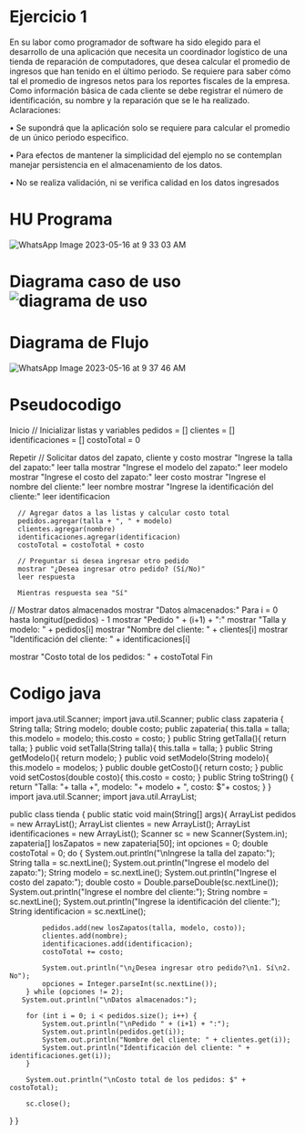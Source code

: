 # Ejercicio 1
En su labor como programador de software ha sido elegido para el desarrollo de una aplicación que necesita un coordinador logístico de una tienda de reparación de computadores, que desea calcular el promedio de ingresos que han tenido en el último periodo. Se requiere para saber cómo tal el promedio de ingresos netos para los reportes fiscales de la empresa. Como información básica de cada cliente se debe registrar el número de identificación, su nombre y la reparación que se le ha realizado. Aclaraciones:

• Se supondrá que la aplicación solo se requiere para calcular el promedio de un único periodo especifico.

• Para efectos de mantener la simplicidad del ejemplo no se contemplan manejar persistencia en el almacenamiento de los datos.

• No se realiza validación, ni se verifica calidad en los datos ingresados


# HU Programa
![WhatsApp Image 2023-05-16 at 9 33 03 AM](https://github.com/FranksGP/frank/assets/133733876/15013d7b-cdc8-49d7-ba6c-8d840db55f43)


# Diagrama caso de uso![diagrama de uso](https://github.com/FranksGP/frank/assets/133733876/4f161177-635e-41fe-a099-bdc717126fb)




# Diagrama de Flujo
![WhatsApp Image 2023-05-16 at 9 37 46 AM](https://github.com/FranksGP/frank/assets/133733876/dd8d7033-c1b0-4f39-80f0-42158a56725f)


# Pseudocodigo

Inicio
   // Inicializar listas y variables
   pedidos = []
   clientes = []
   identificaciones = []
   costoTotal = 0

   Repetir
      // Solicitar datos del zapato, cliente y costo
      mostrar "Ingrese la talla del zapato:"
      leer talla
      mostrar "Ingrese el modelo del zapato:"
      leer modelo
      mostrar "Ingrese el costo del zapato:"
      leer costo
      mostrar "Ingrese el nombre del cliente:"
      leer nombre
      mostrar "Ingrese la identificación del cliente:"
      leer identificacion

      // Agregar datos a las listas y calcular costo total
      pedidos.agregar(talla + ", " + modelo)
      clientes.agregar(nombre)
      identificaciones.agregar(identificacion)
      costoTotal = costoTotal + costo

      // Preguntar si desea ingresar otro pedido
      mostrar "¿Desea ingresar otro pedido? (Sí/No)"
      leer respuesta

      Mientras respuesta sea "Sí"

   // Mostrar datos almacenados
   mostrar "Datos almacenados:"
   Para i = 0 hasta longitud(pedidos) - 1
      mostrar "Pedido " + (i+1) + ":"
      mostrar "Talla y modelo: " + pedidos[i]
      mostrar "Nombre del cliente: " + clientes[i]
      mostrar "Identificación del cliente: " + identificaciones[i]

   mostrar "Costo total de los pedidos: " + costoTotal
   Fin
   
   
   # Codigo java
   
   import java.util.Scanner;
import java.util.Scanner;
 public class zapateria {
     String talla;
     String modelo;
     double costo;
     public zapateria{
         this.talla = talla;
         this.modelo = modelo;
         this.costo = costo;
     }
     public String getTalla(){
         return talla;
     }
     public void setTalla(String talla){
         this.talla = talla;
     }
     public String getModelo(){
         return modelo;
     }
     public void setModelo(String modelo){
         this.modelo = modelos;
     }
     public double getCosto(){
        return costo;
        }
     public void setCostos(double costo){
         this.costo = costo;
     }
     public String toString() {
         return "Talla: "+ talla +", modelo: "+ modelo + ", costo: $"+ costos;
     }
 }
   import java.util.Scanner;
import java.util.ArrayList;

public class tienda
{
   public static void main(String[] args){
       ArrayList<zapateria> pedidos = new ArrayList<zapateria>();
        ArrayList<String> clientes = new ArrayList<String>();
        ArrayList<String> identificaciones = new ArrayList<String>();
       Scanner sc = new Scanner(System.in);
       zapateria[] losZapatos = new zapateria[50];
       int opciones = 0;
       double costoTotal = 0;
       do {
          System.out.println("\nIngrese la talla del zapato:");
            String talla = sc.nextLine();
            System.out.println("Ingrese el modelo del zapato:");
            String modelo = sc.nextLine();
            System.out.println("Ingrese el costo del zapato:");
            double costo = Double.parseDouble(sc.nextLine());
            System.out.println("Ingrese el nombre del cliente:");
            String nombre = sc.nextLine();
            System.out.println("Ingrese la identificación del cliente:");
            String identificacion = sc.nextLine();

            pedidos.add(new losZapatos(talla, modelo, costo));
            clientes.add(nombre);
            identificaciones.add(identificacion);
            costoTotal += costo;

            System.out.println("\n¿Desea ingresar otro pedido?\n1. Sí\n2. No");
            opciones = Integer.parseInt(sc.nextLine());
        } while (opciones != 2); 
       System.out.println("\nDatos almacenados:");

        for (int i = 0; i < pedidos.size(); i++) {
            System.out.println("\nPedido " + (i+1) + ":");
            System.out.println(pedidos.get(i));
            System.out.println("Nombre del cliente: " + clientes.get(i));
            System.out.println("Identificación del cliente: " + identificaciones.get(i));
        }

        System.out.println("\nCosto total de los pedidos: $" + costoTotal);

        sc.close();
   }
}
   
